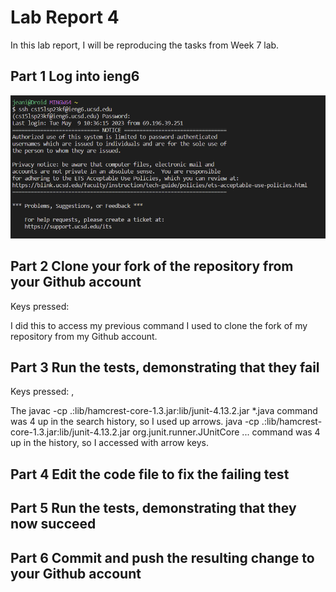 # **Lab Report 4**
In this lab report, I will be reproducing the tasks from Week 7 lab.

## **Part 1** Log into ieng6
![Image](loging.png)

## **Part 2** Clone your fork of the repository from your Github account
Keys pressed: <up><up><up><up><up><up><enter>
  
I did this to access my previous command I used to clone the fork of my repository from my Github account.
## **Part 3** Run the tests, demonstrating that they fail
Keys pressed: <up><up><up><up><enter>, <up><up><up><up><enter> 
  
The javac -cp .:lib/hamcrest-core-1.3.jar:lib/junit-4.13.2.jar *.java command was 4 up in the search history, so I used up arrows. java -cp .:lib/hamcrest-core-1.3.jar:lib/junit-4.13.2.jar org.junit.runner.JUnitCore ... command was 4 up in the history, so I accessed with arrow keys.
  
  
## **Part 4** Edit the code file to fix the failing test

## **Part 5** Run the tests, demonstrating that they now succeed

## **Part 6** Commit and push the resulting change to your Github account

